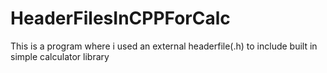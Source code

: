 # HeaderFilesInCPPForCalc

This is  a program where i used an external headerfile(.h) to include built in simple calculator library
